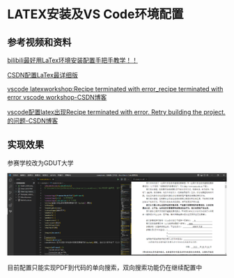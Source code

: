 # LATEX安装及VS Code环境配置

## 参考视频和资料

[bilibili最好用LaTex环境安装配置手把手教学！！](https://www.bilibili.com/video/BV1sw411t7Zw?vd_source=b833e2973401c759554df0b806279e2c)

[CSDN配置LaTex最详细版](https://blog.csdn.net/qq_44089921/article/details/107719981)

[vscode latexworkshop:Recipe terminated with error_recipe terminated with error vscode workshop-CSDN博客](https://blog.csdn.net/George_R_Hu/article/details/104238597)

[vscode配置latex出现Recipe terminated with error. Retry building the project.的问题-CSDN博客](https://blog.csdn.net/kangjielearning/article/details/108042628)

## 实现效果

参赛学校改为GDUT大学

![国赛论文模版](效果.png)

目前配置只能实现PDF到代码的单向搜索，双向搜索功能仍在继续配置中
